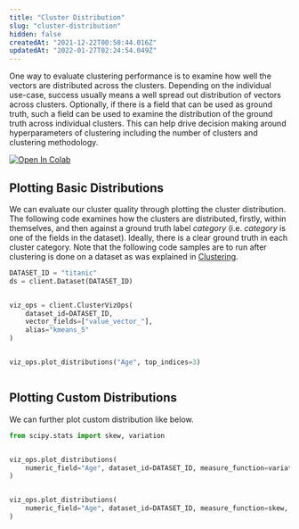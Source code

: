 ```yaml
---
title: "Cluster Distribution"
slug: "cluster-distribution"
hidden: false
createdAt: "2021-12-22T00:50:44.016Z"
updatedAt: "2022-01-27T02:24:54.049Z"
---
```

One way to evaluate clustering performance is to examine how well the vectors are distributed across the clusters. Depending on the individual use-case, success usually means a well spread out distribution of vectors across clusters. Optionally, if there is a field that can be used as ground truth, such a field can be used to examine the distribution of the ground truth across individual clusters. This can help drive decision making around hyperparameters of clustering including the number of clusters and clustering methodology.

[![Open In Colab](https://colab.research.google.com/assets/colab-badge.svg)](https://colab.research.google.com/github/RelevanceAI/RelevanceAI-readme-docs/blob/v1.4.5/docs/clustering-features/cluster-evaluation/_notebooks/RelevanceAI-ReadMe-Cluster-Distribution.ipynb)


## Plotting Basic Distributions

We can evaluate our cluster quality through plotting the cluster distribution.
The following code examines how the clusters are distributed, firstly, within themselves, and then against a ground truth label *category* (i.e. *category* is one of the fields in the dataset). Ideally, there is a clear ground truth in each cluster category. Note that the following code samples are to run after clustering is done on a dataset as was explained in [Clustering](https://docs.relevance.ai/docs/quickstart-k-means).


```python Python (SDK)
DATASET_ID = "titanic"
ds = client.Dataset(DATASET_ID)
```
```python
```


```python Python (SDK)
viz_ops = client.ClusterVizOps(
    dataset_id=DATASET_ID,
    vector_fields=["value_vector_"],
    alias="kmeans_5"
)
```
```python
```


```python Python (SDK)
viz_ops.plot_distributions("Age", top_indices=3)
```
```python
```



## Plotting Custom Distributions

We can further plot custom distribution like below.

```python Python (SDK)
from scipy.stats import skew, variation
```
```python
```


```python Python (SDK)
viz_ops.plot_distributions(
    numeric_field="Age", dataset_id=DATASET_ID, measure_function=variation, top_indices=3
)
```
```python
```


```python Python (SDK)
viz_ops.plot_distributions(
    numeric_field="Age", dataset_id=DATASET_ID, measure_function=skew, top_indices=2
)
```
```python
```
